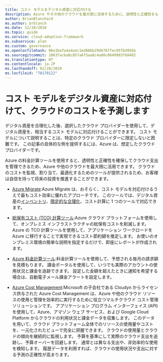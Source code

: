 ```yaml
---
title: コスト モデルをデジタル資産に対応付ける
description: Azure やその他のクラウドを最大限に活用するために、透明性と正確性をもってクラウド支出を予測および管理するのに役立つ Azure の料金計算ツールについて説明します。
author: BrianBlanchard
ms.author: brblanch
ms.date: 12/10/2018
ms.topic: guide
ms.service: cloud-adoption-framework
ms.subservice: plan
ms.custom: governance
ms.openlocfilehash: 06e1bafa4a4a4c1ed88bb29d6787fec95fbd956b
ms.sourcegitcommit: 10637acba8c857a6f5aa8c4a80c0649903f60402
ms.translationtype: HT
ms.contentlocale: ja-JP
ms.lasthandoff: 02/28/2020
ms.locfileid: "78170122"
---
```

# <a name="align-cost-models-with-the-digital-estate-to-forecast-cloud-costs"></a>コスト モデルをデジタル資産に対応付けて、クラウドのコストを予測します

デジタル資産を合理化した後、選択したクラウド プロバイダーを使用して、デジタル資産を、相当するコスト モデルに対応付けることができます。 コスト モデルについて説明することは、特定のクラウド プロバイダーに限定しないと困難です。 この記事の具体的な例を提供するには、Azure は、想定したクラウド プロバイダーです。

Azure の料金計算ツールを使用すると、透明性と正確性を確保してクラウド支出を管理できるため、Azure や他のクラウドを最大限に活用できます。 クラウドのコストを監視、割り当て、最適化するためのツールが提供されるため、お客様は自信を持って将来の投資を推進することができます。

- [Azure Migrate](https://docs.microsoft.com/azure/migrate/migrate-overview):Azure Migrate は、おそらく、コスト モデルを対応付けるうえで最もコスト効率に優れたアプローチです。 このツールでは、デジタル資産の[インベントリ](./inventory.md)、[限定的な合理化](./rationalize.md)、コスト計算に 1 つのツールで対応できます。

- [総保有コスト (TCO) 計算ツール](https://azure.microsoft.com/pricing/tco/calculator):Azure クラウド プラットフォームを使用して、オンプレミス インフラストラクチャの総保有コストを削減します。 Azure の TCO 計算ツールを使用して、アプリケーション ワークロードを Azure に移行することで実現できるコスト節約額を推定します。 お使いのオンプレミス環境の簡単な説明を指定するだけで、即座にレポートが作成されます。

- [Azure 料金計算ツール](https://azure.microsoft.com/pricing):料金計算ツールを使用して、予想される毎月の請求額を見積もります。 課金ポータルを使用して、いつでも実際のアカウントの使用状況と課金を追跡できます。 設定した金額を超えたときに通知を希望する場合は、自動電子メール課金アラートを設定します。

- [Azure Cost Management](https://azure.microsoft.com/services/cost-management):Microsoft の子会社である Cloudyn からライセンス供与された Azure Cost Management は、Azure や他のクラウド リソースの使用と管理を効率的に実行するために役立つマルチクラウド コスト管理ソリューションです。 アプリケーション プログラム インターフェイス (API) を使用して、Azure、アマゾン ウェブ サービス、および Google Cloud Platform からクラウドの利用状況と課金データを収集します。 このデータを用いて、クラウド プラットフォーム全体でのリソースの使用量やコストを、一元化されたビューで完全に把握できます。 クラウドの使用量とクラウドの傾向を継続的に監視します。 予算を基準にして実際のクラウド支出を追跡し、予算オーバーを回避します。 通常とは異なる支出や、非効率的な使用を検知します。 履歴データを利用すれば、クラウドの使用状況や支出に対する予測の正確性が高まります。
